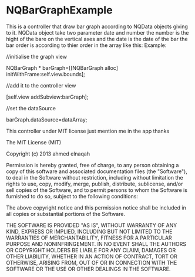 NQBarGraphExample
=================
This is a controller that draw bar graph according to NQData objects giving to it. NQData object take two parameter date and number the number is the hight of the bare on the vertical axes and the date is the date of the bar the bar order is according to thier order in the array like this: Example: 

//initialise the graph view 
 
NQBarGraph * barGraph=[[NQBarGraph alloc] initWithFrame:self.view.bounds];

//add it to the controller view 

[self.view addSubview:barGraph];
 
//set the dataSource 

barGraph.dataSource=dataArray;

This controller under MIT license just mention me in the app thanks

The MIT License (MIT)

Copyright (c) 2013 ahmed elnaqah

Permission is hereby granted, free of charge, to any person obtaining a copy
of this software and associated documentation files (the "Software"), to deal
in the Software without restriction, including without limitation the rights
to use, copy, modify, merge, publish, distribute, sublicense, and/or sell
copies of the Software, and to permit persons to whom the Software is
furnished to do so, subject to the following conditions:

The above copyright notice and this permission notice shall be included in
all copies or substantial portions of the Software.

THE SOFTWARE IS PROVIDED "AS IS", WITHOUT WARRANTY OF ANY KIND, EXPRESS OR
IMPLIED, INCLUDING BUT NOT LIMITED TO THE WARRANTIES OF MERCHANTABILITY,
FITNESS FOR A PARTICULAR PURPOSE AND NONINFRINGEMENT. IN NO EVENT SHALL THE
AUTHORS OR COPYRIGHT HOLDERS BE LIABLE FOR ANY CLAIM, DAMAGES OR OTHER
LIABILITY, WHETHER IN AN ACTION OF CONTRACT, TORT OR OTHERWISE, ARISING FROM,
OUT OF OR IN CONNECTION WITH THE SOFTWARE OR THE USE OR OTHER DEALINGS IN
THE SOFTWARE.
